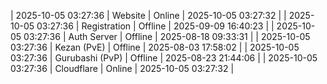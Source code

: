 | 2025-10-05 03:27:36 | Website | Online | 2025-10-05 03:27:32 |
| 2025-10-05 03:27:36 | Registration | Offline | 2025-09-09 16:40:23 |
| 2025-10-05 03:27:36 | Auth Server | Offline | 2025-08-18 09:33:31 |
| 2025-10-05 03:27:36 | Kezan (PvE) | Offline | 2025-08-03 17:58:02 |
| 2025-10-05 03:27:36 | Gurubashi (PvP) | Offline | 2025-08-23 21:44:06 |
| 2025-10-05 03:27:36 | Cloudflare | Online | 2025-10-05 03:27:32 |
